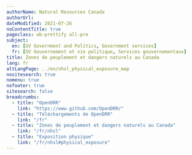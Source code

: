 ```yaml
---
authorName: Natural Resources Canada
authorUrl:
dateModified: 2021-07-26
noContentTitle: true
pageclass: wb-prettify all-pre
subject:
  en: [GV Government and Politics, Government services]
  fr: [GV Gouvernement et vie politique, Services gouvernementaux]
title: Zones de peuplement et dangers naturels au Canada
lang: fr
altLangPage: ../en/nhsl_physical_exposure_map
nositesearch: true
nomenu: true
nofooter: true
sitesearch: false
breadcrumbs:
  - title: "OpenDRR"
    link: "https://www.github.com/OpenDRR/"
  - title: "Téléchargements de OpenDRR"
    link: "/fr"
  - title: "Zones de peuplement et dangers naturels au Canada"
    link: "/fr/nhsl"
  - title: "Exposition physique"
    link: "/fr/nhsl#physical_exposure"
---
```

<!-- Load Leaflet from CDN -->
<link rel="stylesheet" href="https://unpkg.com/leaflet@1.7.1/dist/leaflet.css"
integrity="sha512-xodZBNTC5n17Xt2atTPuE1HxjVMSvLVW9ocqUKLsCC5CXdbqCmblAshOMAS6/keqq/sMZMZ19scR4PsZChSR7A=="
crossorigin=""/>

<script src="https://unpkg.com/leaflet@1.7.1/dist/leaflet.js"
integrity="sha512-XQoYMqMTK8LvdxXYG3nZ448hOEQiglfqkJs1NOQV44cWnUrBc8PkAOcXy20w0vlaXaVUearIOBhiXZ5V3ynxwA=="
crossorigin=""></script>

<!-- Load Esri Leaflet from CDN -->
<script src="https://unpkg.com/esri-leaflet@3.0.2/dist/esri-leaflet.js"
integrity="sha512-myckXhaJsP7Q7MZva03Tfme/MSF5a6HC2xryjAM4FxPLHGqlh5VALCbywHnzs2uPoF/4G/QVXyYDDSkp5nPfig=="
crossorigin=""></script>

<!-- Load Esri Leaflet Renderers plugin to use feature service symbology -->
<script src="https://unpkg.com/esri-leaflet-renderers@2.1.2" crossorigin=""></script>

<script src='https://api.mapbox.com/mapbox.js/plugins/leaflet-fullscreen/v1.0.1/Leaflet.fullscreen.min.js'></script>
<link href='https://api.mapbox.com/mapbox.js/plugins/leaflet-fullscreen/v1.0.1/leaflet.fullscreen.css' rel='stylesheet' />

<script src="https://code.jquery.com/jquery-3.6.0.slim.min.js" integrity="sha256-u7e5khyithlIdTpu22PHhENmPcRdFiHRjhAuHcs05RI=" crossorigin="anonymous"></script>

 <style>

        body {
            font-family: Arial, Helvetica, sans-serif;
        }
        
        #map {
            width: 100%;
            height: 500px; 
        }

        div.item .label, div.item .value {
            color: #000;
            font-size: 14px;
            border: none;
        }

        .info {
            padding: 6px 8px;
            font: 14px/16px Arial, Helvetica, sans-serif;
            background: white;
            background: rgba(255,255,255,0.8);
            box-shadow: 0 0 15px rgba(0,0,0,0.2);
            border-radius: 5px;
        }

        .info h4 {
            margin: 0 0 5px;
            color: #777;
        }

        #modal {
            background-color: white;
            animation-name: progress;
            animation-duration: 2s;
            animation-iteration-count: infinite;
            height: 4px;
            margin-top: -4px;
        }

        @keyframes progress {
            0% {
                background-color: white;
            }
            50% {
                background-color:rgba(255, 0, 0, 0.500);
            }
            100% {
                background-color: white;
            }
        }

        .legend {
            line-height: 18px;
            color: #555;
        }
        
        .legend i {
            width: 18px;
            height: 18px;
            float: left;
            margin-right: 8px;
        }

        .attr {
            width: 25%;
            float: left;
        }

        .prop {
            font-weight: bold;
            margin-right: 10px;
        }

        .prop::after {
            content: ':';
        }

        .val {
            float: right;
            margin-right: 10px;
        }

        #sidebar {
            overflow: auto;
        }

    </style>

<div id="map"></div>

<script>

	var tiles = L.tileLayer( '//{s}.tile.osm.org/{z}/{x}/{y}.png', {
		attribution: '&copy; <a href="http://osm.org/copyright">OpenStreetMap</a> contributors, Points &copy 2012 LINZ'
	});

	var natural_hazards_building_exposure_model = L.esri.featureLayer({
		url: 'https://maps-cartes.services.geo.ca/server_serveur/rest/services/NRCan/nhsl_fr/MapServer/7',
		simplifyFactor: 0.25,
		precision: 5,
		fields: [ 'OBJECTID', 'E_BldgNum' ]
	}).on( 'load', function ( e ) {
		this.metadata( function ( error, metadata ) {
			buildLegend( metadata );
		});
		$( '#modal' ).remove();
	}).on( 'loading', function ( e ) {
		$( '#map' ).before( '<div id="modal"></div>' );
	}).bindPopup( function ( layer ) {
    	return L.Util.template( '<p>Nombre de bâtiments: <strong>{E_BldgNum}</strong></p>', layer.feature.properties );
  });

	var landuse = L.esri.featureLayer({
		url: 'https://maps-cartes.services.geo.ca/server_serveur/rest/services/NRCan/nhsl_fr/MapServer/8',
		simplifyFactor: 0.25,
		precision: 5,
    opacity: 0.5,
		fields: [ 'OBJECTID', 'E_LandUse' ]
	}).on( 'load', function ( e ) {
		this.metadata( function ( error, metadata ) {
			buildLegend( metadata );
		});
		$( '#modal' ).remove();
	}).on( 'loading', function ( e ) {
		$( '#map' ).before( '<div id="modal"></div>' );
	}).bindPopup( function ( layer ) {
    	return L.Util.template( '<p>Utilisation des terres: <strong>{E_LandUse}</strong></p>', layer.feature.properties );
  });

    var population_density = L.esri.featureLayer({
		url: 'https://maps-cartes.services.geo.ca/server_serveur/rest/services/NRCan/nhsl_fr/MapServer/9',
		simplifyFactor: 0.25,
		precision: 5,
		fields: [ 'OBJECTID', 'Et_PopNight___E_AreaHa' ]
  	}).on( 'load', function ( e ) {
		this.metadata( function ( error, metadata ) {
			buildLegend( metadata );
		});
		$( '#modal' ).remove();
	}).on( 'loading', function ( e ) {
		$( '#map' ).before( '<div id="modal"></div>' );
	}).bindPopup( function ( layer ) {
    	return L.Util.template( '<p>Densité de population: <strong>{Et_PopNight___E_AreaHa}</strong></p>', layer.feature.properties );
  });

    var building_assets_per_hectare = L.esri.featureLayer({
		url: 'https://maps-cartes.services.geo.ca/server_serveur/rest/services/NRCan/nhsl_fr/MapServer/10',
		simplifyFactor: 0.25,
		precision: 5,
		fields: [ 'OBJECTID', 'Et_AssetValue___E_AreaHa' ]
  	}).on( 'load', function ( e ) {
		this.metadata( function ( error, metadata ) {
			buildLegend( metadata );
		});
		$( '#modal' ).remove();
	}).on( 'loading', function ( e ) {
		$( '#map' ).before( '<div id="modal"></div>' );
	}).bindPopup( function ( layer ) {
      var assetval =  L.Util.template( '{Et_AssetValue___E_AreaHa}', layer.feature.properties );
      return '<p><p>Patrimoine immobilier par hectare: <strong>' + formatter.format(assetval) + '</strong></p>'
  });

	var building_density = L.esri.featureLayer({
		url: 'https://maps-cartes.services.geo.ca/server_serveur/rest/services/NRCan/nhsl_fr/MapServer/11',
		simplifyFactor: 0.25,
		precision: 5,
		fields: [ 'OBJECTID', 'Et_BldgNum___E_AreaHa' ]
	}).on( 'load', function ( e ) {
		this.metadata( function ( error, metadata ) {
			buildLegend( metadata );
		});
		$( '#modal' ).remove();
	}).on( 'loading', function ( e ) {
		$( '#map' ).before( '<div id="modal"></div>' );
	}).bindPopup( function ( layer ) {
    return L.Util.template( '<p>Densité de construction: <strong>{Et_BldgNum___E_AreaHa}</strong></p>', layer.feature.properties );
  });

  var map = L.map( 'map', {
    fullscreenControl: true,
    center: [ 49.2827, -123.1207 ],
    zoom: 12,
    layers: [ tiles ]
  }),
  legend = L.control( { position: 'bottomright' } );

  map.on( 'overlayadd', function() {
    $( '#map' ).before( '<div id="modal"></div>' );
  });

  map.on( 'fullscreenchange', function () {
    map.invalidateSize();
  });

  var overlays = {
    'Utilisation des terres': landuse,
    'Densité de Population': population_density,
    'Actifs de construction par hectare': building_assets_per_hectare,
    'Densité de construction': building_density,
    // 'Modèle d\'exposition des bâtiments aux risques naturels': natural_hazards_building_exposure_model
  };

  L.control.layers( overlays, null, { collapsed: false } ).addTo( map );

  landuse.addTo( map );

  var formatter = new Intl.NumberFormat( 'en-US', {
    style: 'currency',
    currency: 'USD',
    maximumFractionDigits: 0

    // These options are needed to round to whole numbers if that's what you want.
    //minimumFractionDigits: 0, // (this suffices for whole numbers, but will print 2500.10 as $2,500.1)
    //maximumFractionDigits: 0, // (causes 2500.99 to be printed as $2,501)
    //Usage: formatter.format(2500); $2,500.00
  });

  function buildLegend( metadata ) {

    map.removeControl(legend);

    var renderers = metadata.drawingInfo.renderer.classBreakInfos ? metadata.drawingInfo.renderer.classBreakInfos : metadata.drawingInfo.renderer.uniqueValueInfos;

    legend.onAdd = function ( map ) {

      var div = L.DomUtil.create( 'div', 'info legend' );

      if ( renderers.length === 0 ) {
        return L.DomUtil.create( 'div' );
      }

      div.innerHTML += '<center><strong>' + metadata.name + '</strong></center>';

      for ( var i = 0; i < renderers.length; i++ ) {
        div.innerHTML +=
        '<div style="white-space: nowrap;margin-top: 2px;"><i style="background:rgb( ' + renderers[i][ 'symbol' ].color[0] + ',' + renderers[i][ 'symbol' ].color[1] + ',' + renderers[i][ 'symbol' ].color[2] + ',' + renderers[i][ 'symbol' ].color[3] + ' );border-color:rgb( ' + renderers[i][ 'symbol' ][ 'outline' ].color[0] + ',' + renderers[i][ 'symbol' ][ 'outline' ].color[1] + ',' + renderers[i][ 'symbol' ][ 'outline' ].color[2]+ ',' + renderers[i][ 'symbol' ][ 'outline' ].color[3] + ' );border-width:' + renderers[i][ 'symbol' ][ 'outline' ].width + 'px;"></i> ' +
        renderers[i][ 'label' ] + '</div>';
      }

      return div;

    };

    legend.addTo( map );
  }
</script>